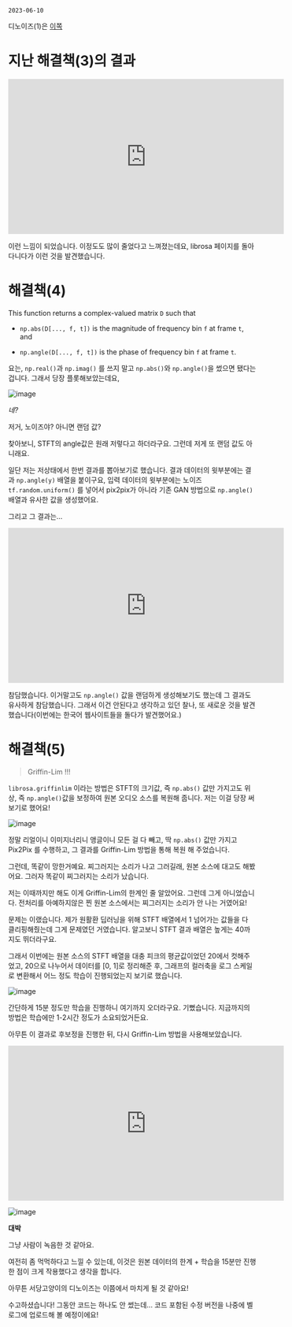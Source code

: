 
`2023-06-10`

디노이즈(1)은 [이쪽](https://hiyuno.peacht.art/seodangcat/?p=diary/%EB%94%94%EB%85%B8%EC%9D%B4%EC%A6%88)

# 지난 해결책(3)의 결과

<iframe width="560" height="315" class="youtube" src="https://www.youtube.com/embed/47ldaqVOoLc" title="YouTube video player" frameborder="0" allow="accelerometer; autoplay; clipboard-write; encrypted-media; gyroscope; picture-in-picture; web-share" allowfullscreen></iframe>

이런 느낌이 되었습니다. 이정도도 많이 줄었다고 느껴졌는데요, librosa 페이지를 돌아다니다가 이런 것을 발견했습니다.

# 해결책(4)

This function returns a complex-valued matrix `D` such that

* `np.abs(D[..., f, t])` is the magnitude of frequency bin `f` at frame `t`, and

* `np.angle(D[..., f, t])` is the phase of frequency bin `f` at frame `t`.

요는, `np.real()`과 `np.imag()` 를 쓰지 말고 `np.abs()`와 `np.angle()`을 썼으면 됐다는 겁니다. 그래서 당장 플롯해보았는데요,

![image](https://github.com/jyhyun1008/seodangcat/assets/93899740/be2bbfb4-84d3-4b5d-a6dc-395cb194a85b)

*네?*

저거, 노이즈야? 아니면 랜덤 값?

찾아보니, STFT의 angle값은 원래 저렇다고 하더라구요. 그런데 저게 또 랜덤 값도 아니래요.

일단 저는 저상태에서 한번 결과를 뽑아보기로 했습니다. 결과 데이터의 윗부분에는 결과 `np.angle(y)` 배열을 붙이구요, 입력 데이터의 윗부분에는 노이즈 `tf.random.uniform()` 를 넣어서 pix2pix가 아니라 기존 GAN 방법으로 `np.angle()` 배열과 유사한 값을 생성했어요.

그리고 그 결과는...

<iframe width="560" height="315" class="youtube" src="https://www.youtube.com/embed/TQ3a6gFseZ8" title="YouTube video player" frameborder="0" allow="accelerometer; autoplay; clipboard-write; encrypted-media; gyroscope; picture-in-picture; web-share" allowfullscreen></iframe>

참담했습니다. 이거말고도 `np.angle()` 값을 랜덤하게 생성해보기도 했는데 그 결과도 유사하게 참담했습니다. 그래서 이건 안된다고 생각하고 있던 찰나, 또 새로운 것을 발견했습니다(이번에는 한국어 웹사이트들을 돌다가 발견했어요.)

# 해결책(5)

> Griffin-Lim !!!

`librosa.griffinlim` 이라는 방법은 STFT의 크기값, 즉 `np.abs()` 값만 가지고도 위상, 즉 `np.angle()`값을 보정하여 원본 오디오 소스를 복원해 줍니다. 저는 이걸 당장 써보기로 했어요!

![image](https://github.com/jyhyun1008/seodangcat/assets/93899740/ec4a8bb3-f104-4cb8-bb19-41321f4a6b95)

정말 리얼이니 이미지너리니 앵글이니 모든 걸 다 빼고, 딱 `np.abs()` 값만 가지고 Pix2Pix 를 수행하고, 그 결과를 Griffin-Lim 방법을 통해 복원 해 주었습니다.

그런데, 똑같이 망한거예요. 찌그러지는 소리가 나고 그러길래, 원본 소스에 대고도 해봤어요. 그러자 똑같이 찌그러지는 소리가 났습니다.

저는 이때까지만 해도 이게 Griffin-Lim의 한계인 줄 알았어요. 그런데 그게 아니었습니다. 전처리를 아예하지않은 찐 원본 소스에서는 찌그러지는 소리가 안 나는 거였어요!

문제는 이랬습니다. 제가 원활환 딥러닝을 위해 STFT 배열에서 1 넘어가는 값들을 다 클리핑해줬는데 그게 문제였던 거였습니다. 알고보니 STFT 결과 배열은 높게는 40까지도 뛰더라구요.

그래서 이번에는 원본 소스의 STFT 배열을 대충 피크의 평균값이었던 20에서 컷해주었고, 20으로 나누어서 데이터를 [0, 1]로 정리해준 후, 그래프의 컬러축을 로그 스케일로 변환해서 어느 정도 학습이 진행되었는지 보기로 했습니다.

![image](https://github.com/jyhyun1008/seodangcat/assets/93899740/f919a322-9e40-4132-bdcb-0e912bbad92f)

간단하게 15분 정도만 학습을 진행하니 여기까지 오더라구요. 기뻤습니다. 지금까지의 방법은 학습에만 1-2시간 정도가 소요되었거든요.

아무튼 이 결과로 후보정을 진행한 뒤, 다시 Griffin-Lim 방법을 사용해보았습니다.

<iframe width="560" height="315" class="youtube" src="https://www.youtube.com/embed/_U9keorshCs" title="YouTube video player" frameborder="0" allow="accelerometer; autoplay; clipboard-write; encrypted-media; gyroscope; picture-in-picture; web-share" allowfullscreen></iframe>

![image](https://github.com/jyhyun1008/seodangcat/assets/93899740/108cd3d0-e4b4-4aa4-a967-1a521d34e867)

**대박**

그냥 사람이 녹음한 것 같아요.

여전히 좀 먹먹하다고 느낄 수 있는데, 이것은 원본 데이터의 한계 + 학습을 15분만 진행한 점이 크게 작용했다고 생각을 합니다.

아무튼 서당고양이의 디노이즈는 이쯤에서 마치게 될 것 같아요!

수고하셨습니다! 그동안 코드는 하나도 안 썼는데... 코드 포함된 수정 버전을 나중에 벨로그에 업로드해 볼 예정이에요!
